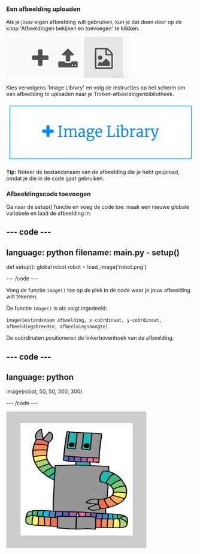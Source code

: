 ### Een afbeelding uploaden

Als je jouw eigen afbeelding wilt gebruiken, kun je dat doen door op de knop 'Afbeeldingen bekijken en toevoegen' te klikken.

![Een plusteken, een uploadsymbool en een afbeeldingssymbool. Het afbeeldingssymbool is gemarkeerd.](images/trinket_image.png)

Kies vervolgens 'Image Library' en volg de instructies op het scherm om een afbeelding te uploaden naar je Trinket-afbeeldingenbibliotheek.

![Een knop met een plusje en de woorden 'Image Library' erop.](images/trinket_image_library.png)

**Tip:** Noteer de bestandsnaam van de afbeelding die je hebt geüpload, omdat je die in de code gaat gebruiken.

### Afbeeldingscode toevoegen

Ga naar de setup() functie en voeg de code toe: maak een nieuwe globale variabele en laad de afbeelding in:

--- code ---
---
language: python 
filename: main.py - setup()
---

def setup(): 
  global robot 
  robot = load_image('robot.png')

--- /code ---

Voeg de functie `image()` toe op de plek in de code waar je jouw afbeelding wilt tekenen.

De functie `image()` is als volgt ingedeeld:

`image(bestandsnaam afbeelding, x-coördinaat, y-coördinaat, afbeeldingsbreedte, afbeeldingshoogte)`

De coördinaten positioneren de linkerbovenhoek van de afbeelding.

--- code ---
---
language: python
---

  image(robot, 50, 50, 300, 300)

--- /code ---

![Het codeveld en het uitvoerveld met getoonde afbeelding van een robot.](images/inserted-robot.png)

